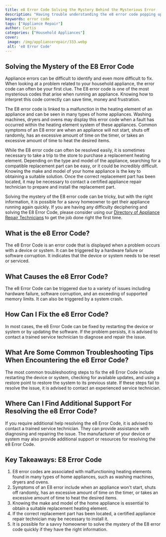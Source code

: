 ```yaml
---
title: e8 Error Code Solving the Mystery Behind the Mysterious Error
description: "Having trouble understanding the e8 error code popping up on your device Heres a deep dive into the inner workings behind this mysterious error and how you can solve it"
keywords: error code
tags: ["Appliance Repair"]
author: Curtis
categories: ["Household Appliances"]
cover: 
 image: /img/appliancerepair/333.webp
 alt: 'e8 Error Code'
---
```

## Solving the Mystery of the E8 Error Code
Appliance errors can be difficult to identify and even more difficult to fix. When looking at a problem related to your household appliance, the error code can often be your first clue. The E8 error code is one of the most mysterious codes that arise when running an appliance. Knowing how to interpret this code correctly can save time, money and frustration. 

The E8 error code is linked to a malfunction in the heating element of an appliance and can be seen in many types of home appliances. Washing machines, dryers and ovens may display this error code when a fault has occurred within the heating element system of these appliances. Common symptoms of an E8 error are when an appliance will not start, shuts off randomly, has an excessive amount of time on the timer, or takes an excessive amount of time to heat the desired items. 

While the E8 error code can often be resolved easily, it is sometimes necessary to take a trip to the store to purchase a replacement heating element. Depending on the type and model of the appliance, searching for a compatible replacement part can be easy, or it could be incredibly difficult. Knowing the make and model of your home appliance is the key to obtaining a suitable solution. Once the correct replacement part has been located, it may be necessary to contact a certified appliance repair technician to prepare and install the replacement part.

Solving the mystery of the E8 error code can be tricky, but with the right information, it is possible for a savvy homeowner to get their appliance running again quickly. If you are having any difficulty deciphering and solving the E8 Error Code, please consider using our [Directory of Appliance Repair Technicians](./pages/appliance-repair-technicians) to get the job done right the first time.

## What is the e8 Error Code?

The e8 Error Code is an error code that is displayed when a problem occurs with a device or system. It can be triggered by a hardware failure or software corruption. It indicates that the device or system needs to be reset or serviced. 

## What Causes the e8 Error Code? 

The e8 Error Code can be triggered due to a variety of issues including hardware failure, software corruption, and an exceeding of supported memory limits. It can also be triggered by a system crash. 

## How Can I Fix the e8 Error Code? 

In most cases, the e8 Error Code can be fixed by restarting the device or system or by updating the software. If the problem persists, it is advised to contact a trained service technician to diagnose and repair the issue. 

## What Are Some Common Troubleshooting Tips When Encountering the e8 Error Code? 

The most common troubleshooting steps to fix the e8 Error Code include restarting the device or system, checking for available updates, and using a restore point to restore the system to its previous state. If these steps fail to resolve the issue, it is advised to contact an experienced service technician. 

## Where Can I Find Additional Support For Resolving the e8 Error Code? 

If you require additional help resolving the e8 Error Code, it is advised to contact a trained service technician. They can provide assistance with diagnosing and repairing the issue. The manufacturer of your device or system may also provide additional support or resources for resolving the e8 Error Code.

## Key Takeaways: E8 Error Code
1. E8 error codes are associated with malfunctioning heating elements found in many types of home appliances, such as washing machines, dryers and ovens.
2. Symptoms of an E8 error include when an appliance won't start, shuts off randomly, has an excessive amount of time on the timer, or takes an excessive amount of time to heat the desired items.
3. Knowing the make and model of the home appliance is essential to obtain a suitable replacement heating element.
4. If the correct replacement part has been located, a certified appliance repair technician may be necessary to install it.
5. It is possible for a savvy homeowner to solve the mystery of the E8 error code quickly if they have the right information.
